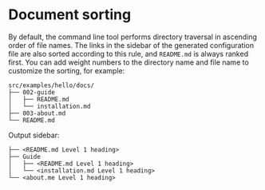 # Document sorting

By default, the command line tool performs directory traversal in ascending order of file names. The links in the sidebar of the generated configuration file are also sorted according to this rule, and `README.md` is always ranked first. You can add weight numbers to the directory name and file name to customize the sorting, for example:

```
src/examples/hello/docs/
├── 002-guide
│   ├── README.md
│   └── installation.md
├── 003-about.md
└── README.md
```

Output sidebar:

```
├── <README.md Level 1 heading>
├── Guide
│   ├── <README.md Level 1 heading>
│   └── <installation.md Level 1 heading>
└── <about.me Level 1 heading>
```
